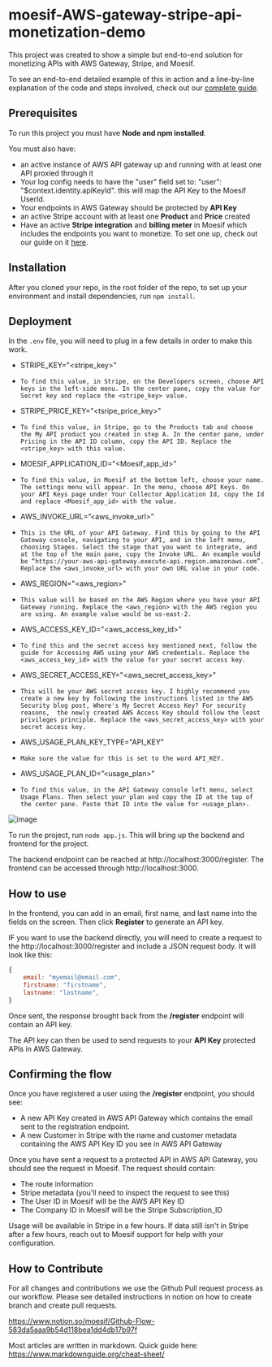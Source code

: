 # moesif-AWS-gateway-stripe-api-monetization-demo

This project was created to show a simple but end-to-end solution for monetizing APIs with AWS Gateway, Stripe, and Moesif.

To see an end-to-end detailed example of this in action and a line-by-line explanation of the code and steps involved, check out our [complete guide](https://www.moesif.com/blog/technical/stripe/aws-api-gateway/End-To-End-API-Monetization-With-AWS-API-Gateway-Stripe-And-Moesif/).

## Prerequisites
To run this project you must have __Node and npm installed__.

You must also have:
- an active instance of AWS API gateway up and running with at least one API proxied through it
- Your log config needs to have the "user" field set to: "user": "$context.identity.apiKeyId". this will map the API Key to the Moesif UserId.
- Your endpoints in AWS Gateway should be protected by __API Key__
- an active Stripe account with at least one __Product__ and __Price__ created
- Have an active __Stripe integration__ and __billing meter__ in Moesif which includes the endpoints you want to monetize. To set one up, check out our guide on it [here](https://www.moesif.com/docs/guides/guide-on-creating-a-billing-meter-with-stripe/).

## Installation

After you cloned your repo, in the root folder of the repo, to set up your environment and install dependencies, run `npm install`.

## Deployment

In the `.env` file, you will need to plug in a few details in order to make this work.

* STRIPE_KEY="<stripe_key>"
*     To find this value, in Stripe, on the Developers screen, choose API keys in the left-side menu. In the center pane, copy the value for Secret key and replace the <stripe_key> value. 
* STRIPE_PRICE_KEY="<tsripe_price_key>"
*     To find this value, in Stripe, go to the Products tab and choose the My API product you created in step A. In the center pane, under Pricing in the API ID column, copy the API ID. Replace the <stripe_key> with this value.
* MOESIF_APPLICATION_ID="<Moesif_app_id>”
*     To find this value, in Moesif at the bottom left, choose your name. The settings menu will appear. In the menu, choose API Keys. On your API Keys page under Your Collector Application Id, copy the Id and replace <Moesif_app_id> with the value.
* AWS_INVOKE_URL=”<aws_invoke_url>”
*     This is the URL of your API Gateway. Find this by going to the API Gateway console, navigating to your API, and in the left menu, choosing Stages. Select the stage that you want to integrate, and at the top of the main pane, copy the Invoke URL. An example would be “https://your-aws-api-gateway.execute-api.region.amazonaws.com”. Replace the <aws_invoke_url> with your own URL value in your code.
* AWS_REGION="<aws_region>"
*     This value will be based on the AWS Region where you have your API Gateway running. Replace the <aws_region> with the AWS region you are using. An example value would be us-east-2.
* AWS_ACCESS_KEY_ID="<aws_access_key_id>"
*     To find this and the secret access key mentioned next, follow the guide for Accessing AWS using your AWS credentials. Replace the <aws_access_key_id> with the value for your secret access key.
* AWS_SECRET_ACCESS_KEY="<aws_secret_access_key>"
*     This will be your AWS secret access key. I highly recommend you create a new key by following the instructions listed in the AWS Security blog post, Where's My Secret Access Key? For security reasons,  the newly created AWS Access Key should follow the least privileges principle. Replace the <aws_secret_access_key> with your secret access key.
* AWS_USAGE_PLAN_KEY_TYPE="API_KEY"
*     Make sure the value for this is set to the word API_KEY.
* AWS_USAGE_PLAN_ID=”<usage_plan>"
*     To find this value, in the API Gateway console left menu, select Usage Plans. Then select your plan and copy the ID at the top of the center pane. Paste that ID into the value for <usage_plan>.
![image](https://github.com/Moesif/moesif-aws-gateway-stripe-api-monetization-demo/assets/17327354/531a5a0e-e6ab-427e-8b9f-8b0ab0fdf591)


To run the project, run `node app.js`. This will bring up the backend and frontend for the project.

The backend endpoint can be reached at http://localhost:3000/register. The frontend can be accessed through http://localhost:3000.

## How to use

In the frontend, you can add in an email, first name, and last name into the fields on the screen. Then click __Register__ to generate an API key.

IF you want to use the backend directly, you will need to create a request to the http://localhost:3000/register and include a JSON request body. It will look like this:

``` javascript
{
    email: "myemail@email.com",
    firstname: "firstname",
    lastname: "lastname",
}

```

Once sent, the response brought back from the __/register__ endpoint will contain an API key.

The API key can then be used to send requests to your __API Key__ protected APIs in AWS Gateway.

## Confirming the flow

Once you have registered a user using the __/register__ endpoint, you should see:

- A new API Key created in AWS API Gateway which contains the email sent to the registration endpoint.
- A new Customer in Stripe with the name and customer metadata containing the AWS API Key ID you see in AWS API Gateway

Once you have sent a request to a protected API in AWS API Gateway, you should see the request in Moesif. The request should contain:

- The route information
- Stripe metadata (you'll need to inspect the request to see this)
- The User ID in Moesif will be the AWS API Key ID
- The Company ID in Moesif will be the Stripe Subscription_ID

Usage will be available in Stripe in a few hours. If data still isn't in Stripe after a few hours, reach out to Moesif support for help with your configuration.

## How to Contribute

For all changes and contributions we use the Github Pull request process as our workflow. Please see detailed instructions in notion on how to create branch and create pull requests.

https://www.notion.so/moesif/Github-Flow-583da5aaa9b54d118bea1dd4db17b97f

Most articles are written in markdown. Quick guide here: https://www.markdownguide.org/cheat-sheet/
